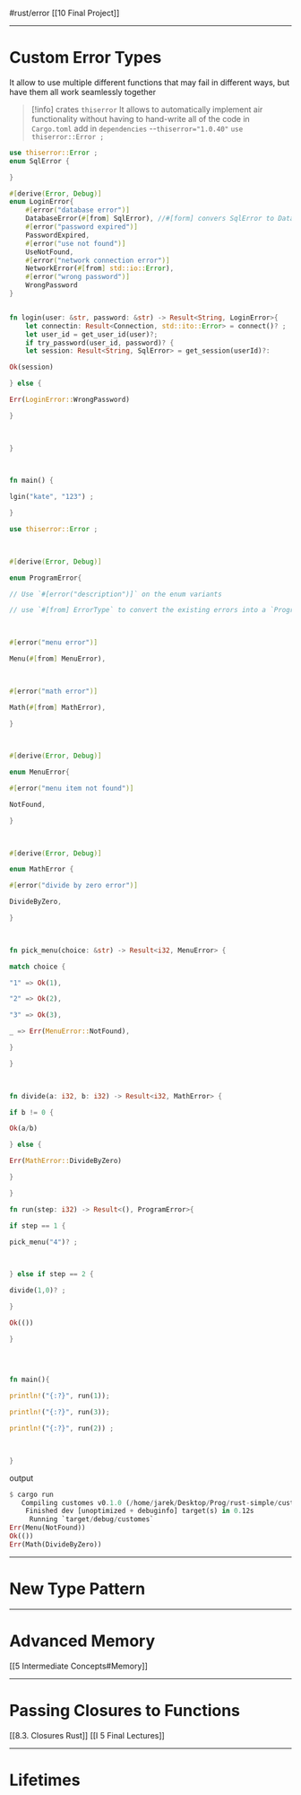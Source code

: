 #rust/error
[[10 Final Project]]

----
# Custom Error Types
It allow to use multiple different functions that may fail in different ways, but have them all work seamlessly together

>[!info] crates `thiserror`
>It allows to automatically implement air functionality without having to hand-write all of the code
>in `Cargo.toml` add in `dependencies`  --`thiserror="1.0.40"`
>`use thiserror::Error ;`


```rust
use thiserror::Error ;
enum SqlError {

}

#[derive(Error, Debug)]
enum LoginError{
	#[error("database error")]
	DatabaseError(#[from] SqlError), //#[form] convers SqlError to DatabaseError
	#[error("password expired")]
	PasswordExpired,
	#[error("use not found")]
	UseNotFound,
	#[error("network connection error")]
	NetworkError(#[from] std::io::Error),
	#[error("wrong password")]
	WrongPassword
}


fn login(user: &str, password: &str) -> Result<String, LoginError>{
	let connectin: Result<Connection, std::ito::Error> = connect()? ;
	let user_id = get_user_id(user)?;
	if try_password(user_id, password)? {
	let session: Result<String, SqlError> = get_session(userId)?:

Ok(session)

} else {

Err(LoginError::WrongPassword)

}

  

}

  

fn main() {

lgin("kate", "123") ;

}
```

```rust
use thiserror::Error ;

  

#[derive(Error, Debug)]

enum ProgramError{

// Use `#[error("description")]` on the enum variants

// use `#[from] ErrorType` to convert the existing errors into a `ProgramError`

  

#[error("menu error")]

Menu(#[from] MenuError),

  

#[error("math error")]

Math(#[from] MathError),

}

  

#[derive(Error, Debug)]

enum MenuError{

#[error("menu item not found")]

NotFound,

}

  

#[derive(Error, Debug)]

enum MathError {

#[error("divide by zero error")]

DivideByZero,

}

  

fn pick_menu(choice: &str) -> Result<i32, MenuError> {

match choice {

"1" => Ok(1),

"2" => Ok(2),

"3" => Ok(3),

_ => Err(MenuError::NotFound),

}

}

  

fn divide(a: i32, b: i32) -> Result<i32, MathError> {

if b != 0 {

Ok(a/b)

} else {

Err(MathError::DivideByZero)

}

}

fn run(step: i32) -> Result<(), ProgramError>{

if step == 1 {

pick_menu("4")? ;

  

} else if step == 2 {

divide(1,0)? ;

}

Ok(())

}

  
  

fn main(){

println!("{:?}", run(1));

println!("{:?}", run(3));

println!("{:?}", run(2)) ;

  

}
```

output
```rust
$ cargo run
   Compiling customes v0.1.0 (/home/jarek/Desktop/Prog/rust-simple/customes)
    Finished dev [unoptimized + debuginfo] target(s) in 0.12s
     Running `target/debug/customes`
Err(Menu(NotFound))
Ok(())
Err(Math(DivideByZero))
```



----
# New Type Pattern








---
# Advanced Memory
[[5 Intermediate Concepts#Memory]]






---
# Passing Closures to Functions
[[8.3. Closures Rust]]
[[I 5 Final Lectures]]




---
# Lifetimes













